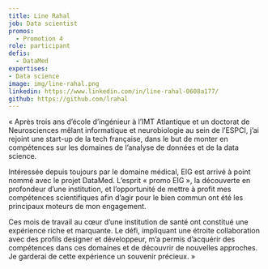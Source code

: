 ```yaml
---
title: Line Rahal
job: Data scientist
promos:
  - Promotion 4
role: participant
defis:
  - DataMed
expertises:
- Data science
image: img/line-rahal.png
linkedin: https://www.linkedin.com/in/line-rahal-0608a177/
github: https://github.com/lrahal
---
```

« Après trois ans d’école d’ingénieur à l’IMT Atlantique et un doctorat de Neurosciences mêlant informatique et neurobiologie au sein de l’ESPCI, j’ai rejoint une start-up de la tech française, dans le but de monter en compétences sur les domaines de l’analyse de données et de la data science.

Intéressée depuis toujours par le domaine médical, EIG est arrivé à point nommé avec le projet DataMed. L’esprit « promo EIG », la découverte en profondeur d’une institution, et l’opportunité de mettre à profit mes compétences scientifiques afin d’agir pour le bien commun ont été les principaux moteurs de mon engagement.

Ces mois de travail au cœur d’une institution de santé ont constitué une expérience riche et marquante. Le défi, impliquant une étroite collaboration avec des profils designer et développeur, m’a permis d’acquérir des compétences dans ces domaines et de découvrir de nouvelles approches. Je garderai de cette expérience un souvenir précieux.  »
